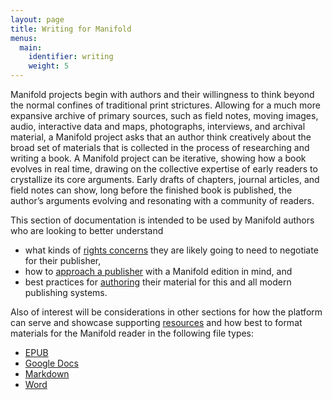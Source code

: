 ```yaml
---
layout: page
title: Writing for Manifold
menus:
  main:
    identifier: writing
    weight: 5
---
```


Manifold projects begin with authors and their willingness to think beyond the normal confines of traditional print strictures. Allowing for a much more expansive archive of primary sources, such as field notes, moving images, audio, interactive data and maps, photographs, interviews, and archival material, a Manifold project asks that an author think creatively about the broad set of materials that is collected in the process of researching and writing a book. A Manifold project can be iterative, showing how a book evolves in real time, drawing on the collective expertise of early readers to crystallize its core arguments. Early drafts of chapters, journal articles, and field notes can show, long before the finished book is published, the author’s arguments evolving and resonating with a community of readers.

This section of documentation is intended to be used by Manifold authors who are looking to better understand

- what kinds of [rights concerns](rights.md) they are likely going to need to negotiate for their publisher,
- how to [approach a publisher](proposals.md) with a Manifold edition in mind, and
- best practices for [authoring](writing.md) their material for this and all modern publishing systems.

Also of interest will be considerations in other sections for how the platform can serve and showcase supporting [resources](/docs/projects/resources) and how best to format materials for the Manifold reader in the following file types:

- [EPUB](/projects/preparing/epub.md)
- [Google Docs](/projects/preparing/gdoc.md)
- [Markdown](/projects/preparing/md.md)
- [Word](/projects/preparing/docx.md)
